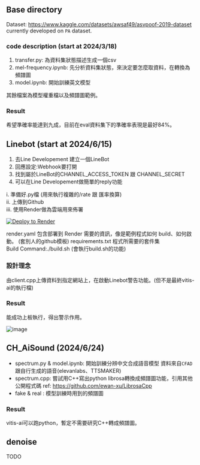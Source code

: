 ## Base directory
Dataset: https://www.kaggle.com/datasets/awsaf49/asvpoof-2019-dataset
currently developed on `PA` dataset.

### code description (start at 2024/3/18)
1. transfer.py: 為資料集狀態描述生成一個csv
2. mel-frequency.ipynb: 先分析資料集狀態，來決定要怎麼取資料，在轉換為頻譜圖
3. model.ipynb: 開始訓練英文模型

其餘檔案為模型權重檔以及頻譜圖範例。

### Result
希望準確率能達到九成，目前在eval資料集下的準確率表現是最好84%。

## Linebot (start at 2024/6/15)
1. 去Line Developement 建立一個LineBot
2. 回應設定:Webhook要打開
3. 找到屬於LineBot的CHANNEL_ACCESS_TOKEN 跟 CHANNEL_SECRET
4. 可以在Line Developement做簡單的reply功能

i. 準備好.py檔 (用來執行複雜的/rate 跟 匯率換算)  
ii. 上傳到Github  
iii. 使用Render做為雲端用來佈署  

[![Deploy to Render](https://render.com/images/deploy-to-render-button.svg)](https://render.com/deploy)

render.yaml 包含部署到 Render 需要的資訊，像是範例程式如何 build、如何啟動。  (套別人的github模板)
requirements.txt 程式所需要的套件集  
Build Command:./build.sh  (會執行build.sh的功能)  

### 設計理念
由client.cpp上傳資料到指定網站上，在啟動Linebot警告功能。(但不是最終vitis-ai的執行檔)

### Result
能成功上板執行，得出警示作用。

![image](https://github.com/lattalab/ML_project/assets/91266449/5690c754-157d-48be-8c44-7fea073e252e)

## CH_AiSound (2024/6/24)
* spectrum.py & model.ipynb: 開始訓練分辨中文合成語音模型
資料來自`CFAD`跟自行生成的語音(elevanlabs、TTSMAKER)
* spectrum.cpp: 嘗試用C++寫出python librosa轉換成頻譜圖功能，引用其他公開程式碼
ref: https://github.com/ewan-xu/LibrosaCpp
* fake & real : 模型訓練時用到的頻譜圖

### Result
vitis-ai可以跑python，暫定不需要研究C++轉成頻譜圖。

## denoise
TODO
